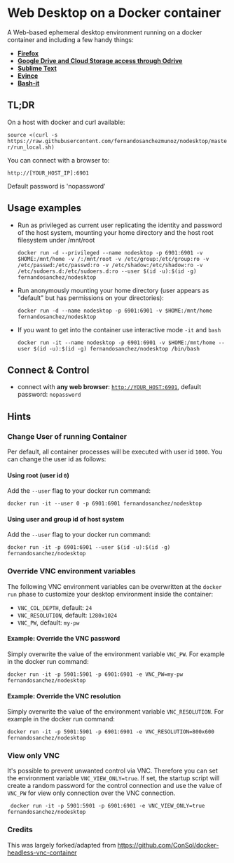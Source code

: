# Web Desktop on a Docker container

A Web-based ephemeral desktop environment running on a docker container and including a few handy things:

* [**Firefox**](https://www.mozilla.org/)
* [**Google Drive and Cloud Storage access through Odrive**](http://odrive.com)
* [**Sublime Text**](https://www.sublimetext.com/)
* [**Evince**](https://wiki.gnome.org/Apps/Evince)
* [**Bash-it**](https://github.com/Bash-it/bash-it)

## TL;DR

On a host with docker and curl available:

`source <(curl -s https://raw.githubusercontent.com/fernandosanchezmunoz/nodesktop/master/run_local.sh)`

You can connect with a browser to:

`http://[YOUR_HOST_IP]:6901`

Default password is 'nopassword'

## Usage examples

- Run as privileged as current user replicating the identity and password of the host system, mounting your home directory and the host root filesystem under /mnt/root

      docker run -d --privileged --name nodesktop -p 6901:6901 -v $HOME:/mnt/home -v /:/mnt/root -v /etc/group:/etc/group:ro -v /etc/passwd:/etc/passwd:ro -v /etc/shadow:/etc/shadow:ro -v /etc/sudoers.d:/etc/sudoers.d:ro --user $(id -u):$(id -g) fernandosanchez/nodesktop


- Run anonymously mounting your home directory (user appears as "default" but has permissions on your directories):

      docker run -d --name nodesktop -p 6901:6901 -v $HOME:/mnt/home fernandosanchez/nodesktop

- If you want to get into the container use interactive mode `-it` and `bash`
      
      docker run -it --name nodesktop -p 6901:6901 -v $HOME:/mnt/home --user $(id -u):$(id -g) fernandosanchez/nodesktop /bin/bash

## Connect & Control

* connect with __any web browser__: [`http://YOUR_HOST:6901`](http://localhost:6901), default password: `nopassword` 

## Hints

### Change User of running Container

Per default, all container processes will be executed with user id `1000`. You can change the user id as follows: 

#### Using root (user id `0`)
Add the `--user` flag to your docker run command:

    docker run -it --user 0 -p 6901:6901 fernandosanchez/nodesktop

#### Using user and group id of host system
Add the `--user` flag to your docker run command:

    docker run -it -p 6901:6901 --user $(id -u):$(id -g) fernandosanchez/nodesktop

### Override VNC environment variables
The following VNC environment variables can be overwritten at the `docker run` phase to customize your desktop environment inside the container:
* `VNC_COL_DEPTH`, default: `24`
* `VNC_RESOLUTION`, default: `1280x1024`
* `VNC_PW`, default: `my-pw`

#### Example: Override the VNC password
Simply overwrite the value of the environment variable `VNC_PW`. For example in
the docker run command:

    docker run -it -p 5901:5901 -p 6901:6901 -e VNC_PW=my-pw fernandosanchez/nodesktop

#### Example: Override the VNC resolution
Simply overwrite the value of the environment variable `VNC_RESOLUTION`. For example in
the docker run command:

    docker run -it -p 5901:5901 -p 6901:6901 -e VNC_RESOLUTION=800x600 fernandosanchez/nodesktop
    
### View only VNC
It's possible to prevent unwanted control via VNC. Therefore you can set the environment variable `VNC_VIEW_ONLY=true`. If set, the startup script will create a random password for the control connection and use the value of `VNC_PW` for view only connection over the VNC connection.

     docker run -it -p 5901:5901 -p 6901:6901 -e VNC_VIEW_ONLY=true fernandosanchez/nodesktop
     
### Credits

This was largely forked/adapted from https://github.com/ConSol/docker-headless-vnc-container

